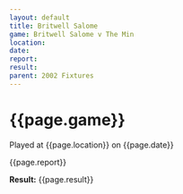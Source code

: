 ```yaml
---
layout: default
title: Britwell Salome
game: Britwell Salome v The Min
location: 
date: 
report: 
result: 
parent: 2002 Fixtures
---
```


# {{page.game}}

Played at {{page.location}} on {{page.date}}

{{page.report}}

**Result:** {{page.result}}
